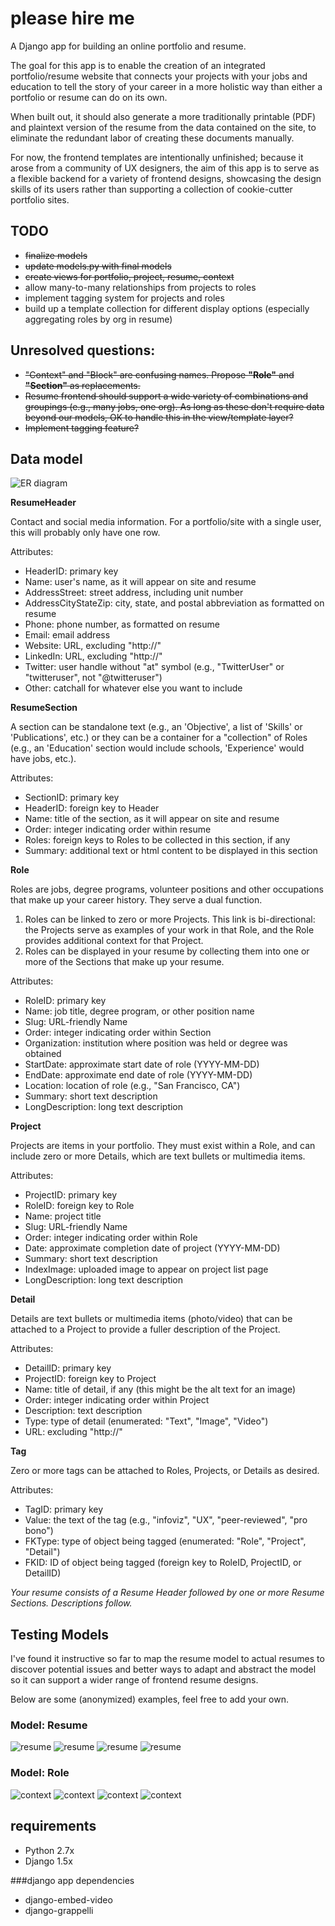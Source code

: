 # please hire me
A Django app for building an online portfolio and resume.

The goal for this app is to enable the creation of an integrated portfolio/resume website that connects your projects with your jobs and education to tell the story of your career in a more holistic way than either a portfolio or resume can do on its own. 

When built out, it should also generate a more traditionally printable (PDF) and plaintext version of the resume from the data contained on the site, to eliminate the redundant labor of creating these documents manually. 

For now, the frontend templates are intentionally unfinished; because it arose from a community of UX designers, the aim of this app is to serve as a flexible backend for a variety of frontend designs, showcasing the design skills of its users rather than supporting a collection of cookie-cutter portfolio sites.


## TODO

* ~~finalize models~~
* ~~update models.py with final models~~
* ~~create views for portfolio, project, resume, context~~
* allow many-to-many relationships from projects to roles
* implement tagging system for projects and roles
* build up a template collection for different display options (especially aggregating roles by org in resume)

## Unresolved questions:
* ~~"Context" and "Block" are confusing names. Propose **"Role"** and **"Section"** as replacements.~~
* ~~Resume frontend should support a wide variety of combinations and groupings (e.g., many jobs, one org). As long as these don't require data beyond our models, OK to handle this in the view/template layer?~~ 
* ~~Implement tagging feature?~~

## Data model

![ER diagram](https://raw2.github.com/macfarlandian/please-hire-me/master/docs/img/PleaseHireMeER.png "Entity-Relationship diagram")

**ResumeHeader**

Contact and social media information. For a portfolio/site with a single user, this will probably only have one row. 

Attributes:

* HeaderID: primary key
* Name: user's name, as it will appear on site and resume
* AddressStreet: street address, including unit number
* AddressCityStateZip: city, state, and postal abbreviation as formatted on resume
* Phone: phone number, as formatted on resume
* Email: email address
* Website: URL, excluding "http://"
* LinkedIn: URL, excluding "http://"
* Twitter: user handle without "at" symbol (e.g., "TwitterUser" or "twitteruser", not "@twitteruser")
* Other: catchall for whatever else you want to include

**ResumeSection**

A section can be standalone text (e.g., an 'Objective', a list of 'Skills' or 'Publications', etc.) or they can be a container for a "collection" of Roles (e.g., an 'Education' section would include schools, 'Experience' would have jobs, etc.).

Attributes: 

* SectionID: primary key
* HeaderID: foreign key to Header
* Name: title of the section, as it will appear on site and resume
* Order: integer indicating order within resume
* Roles: foreign keys to Roles to be collected in this section, if any
* Summary: additional text or html content to be displayed in this section


**Role**

Roles are jobs, degree programs, volunteer positions and other occupations that make up your career history. They serve a dual function. 

1. Roles can be linked to zero or more Projects. This link is bi-directional: the Projects serve as examples of your work in that Role, and the Role provides additional context for that Project.
2. Roles can be displayed in your resume by collecting them into one or more of the Sections that make up your resume.

Attributes: 

* RoleID: primary key
* Name: job title, degree program, or other position name
* Slug: URL-friendly Name
* Order: integer indicating order within Section
* Organization: institution where position was held or degree was obtained
* StartDate: approximate start date of role (YYYY-MM-DD)
* EndDate: approximate end date of role (YYYY-MM-DD)
* Location: location of role (e.g., "San Francisco, CA")
* Summary: short text description
* LongDescription: long text description

**Project**

Projects are items in your portfolio. They must exist within a Role, and can include zero or more Details, which are text bullets or multimedia items.

Attributes:

* ProjectID: primary key
* RoleID: foreign key to Role
* Name: project title
* Slug: URL-friendly Name
* Order: integer indicating order within Role
* Date: approximate completion date of project (YYYY-MM-DD)
* Summary: short text description
* IndexImage: uploaded image to appear on project list page
* LongDescription: long text description

**Detail**

Details are text bullets or multimedia items (photo/video) that can be attached to a Project to provide a fuller description of the Project.

Attributes: 

* DetailID: primary key
* ProjectID: foreign key to Project
* Name: title of detail, if any (this might be the alt text for an image)
* Order: integer indicating order within Project
* Description: text description
* Type: type of detail (enumerated: "Text", "Image", "Video")
* URL: excluding "http://"

**Tag**

Zero or more tags can be attached to Roles, Projects, or Details as desired.

Attributes: 

* TagID: primary key
* Value: the text of the tag (e.g., "infoviz", "UX", "peer-reviewed", "pro bono")
* FKType: type of object being tagged (enumerated: "Role", "Project", "Detail")
* FKID: ID of object being tagged (foreign key to RoleID, ProjectID, or DetailID)

*Your resume consists of a Resume Header followed by one or more Resume Sections. Descriptions follow.*

## Testing Models
I've found it instructive so far to map the resume model to actual resumes to discover potential issues and better ways to adapt and abstract the model so it can support a wider range of frontend resume designs. 

Below are some (anonymized) examples, feel free to add your own. 

### Model: Resume
![resume](https://raw2.github.com/macfarlandian/please-hire-me/master/docs/img/resume1.png)
![resume](https://raw2.github.com/macfarlandian/please-hire-me/master/docs/img/resume2.png)
![resume](https://raw2.github.com/macfarlandian/please-hire-me/master/docs/img/resume3.png)
![resume](https://raw2.github.com/macfarlandian/please-hire-me/master/docs/img/resume4.png)


### Model: Role
![context](https://raw2.github.com/macfarlandian/please-hire-me/master/docs/img/context1.png)
![context](https://raw2.github.com/macfarlandian/please-hire-me/master/docs/img/context2.png)
![context](https://raw2.github.com/macfarlandian/please-hire-me/master/docs/img/context3.png)
![context](https://raw2.github.com/macfarlandian/please-hire-me/master/docs/img/context4.png)

## requirements
* Python 2.7x
* Django 1.5x

###django app dependencies
* django-embed-video
* django-grappelli
